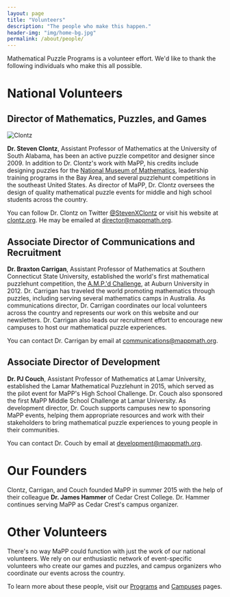```yaml
---
layout: page
title: "Volunteers"
description: "The people who make this happen."
header-img: "img/home-bg.jpg"
permalink: /about/people/
---
```


Mathematical Puzzle Programs is a volunteer effort. We'd like to
thank the following individuals who make this all possible.

# National Volunteers

## Director of Mathematics, Puzzles, and Games

![Clontz](http://www.gravatar.com/avatar/2f9ecf8e56d48c8fd7adff7a8b5400bb?size=200)

**Dr. Steven Clontz**, Assistant Professor of Mathematics at the University
of South Alabama, has been an active puzzle competitor and designer since 2009.
In addition to Dr. Clontz's work with MaPP, his credits include designing
puzzles for the [National Museum of Mathematics](http://momath.org/),
leadership training programs in the Bay Area,
and several puzzlehunt competitions in the southeast United States.
As director of MaPP, Dr. Clontz oversees the design of quality mathematical
puzzle events for middle and high school students across the country.

You can follow Dr. Clontz on Twitter
[@StevenXClontz](http://twitter.com/StevenXClontz) or visit his website
at [clontz.org](http://clontz.org). He may be emailed at
<director@mappmath.org>.

## Associate Director of Communications and Recruitment  

**Dr. Braxton Carrigan**, Assistant Professor of Mathematics at
Southern Connecticut State University, established the world's first
mathematical puzzlehunt competition, the
[A.M.P.'d Challenge](http://www.auburn.edu/cosam/departments/outreach/programs/AMPd/),
at Auburn University in 2012. Dr. Carrigan has traveled
the world promoting mathematics through puzzles, including serving several
mathematics camps in Australia. As communications director, Dr. Carrigan
coordinates our local volunteers across the country and represents our
work on this website and our newsletters. Dr. Carrigan also leads our
recruitment effort to encourage new campuses to host our mathematical
puzzle experiences.

You can contact Dr. Carrigan by email at <communications@mappmath.org>.

## Associate Director of Development

**Dr. PJ Couch**, Assistant Professor of Mathematics at Lamar University,
established the Lamar Mathematical Puzzlehunt in 2015, which served as the
pilot event for MaPP's High School Challenge. Dr. Couch also sponsored the
first MaPP Middle School Challenge at Lamar University. As development
director, Dr. Couch supports campuses new to sponsoring MaPP events, helping
them appropriate resources and work with their stakeholders to bring
mathematical puzzle experiences to young people in their communities.

You can contact Dr. Couch by email at <development@mappmath.org>.

# Our Founders

Clontz, Carrigan, and Couch founded MaPP in summer 2015 with the help of
their colleague **Dr. James Hammer** of Cedar Crest College. Dr. Hammer
continues serving MaPP as Cedar Crest's campus organizer.

# Other Volunteers

There's no way MaPP could function with just the work of our national
volunteers. We rely on our enthusiastic network of event-specific volunteers
who create our games and puzzles, and campus organizers who coordinate our
events across the country.

To learn more about these people, visit our [Programs](/programs/) and
[Campuses](/campuses/) pages.
